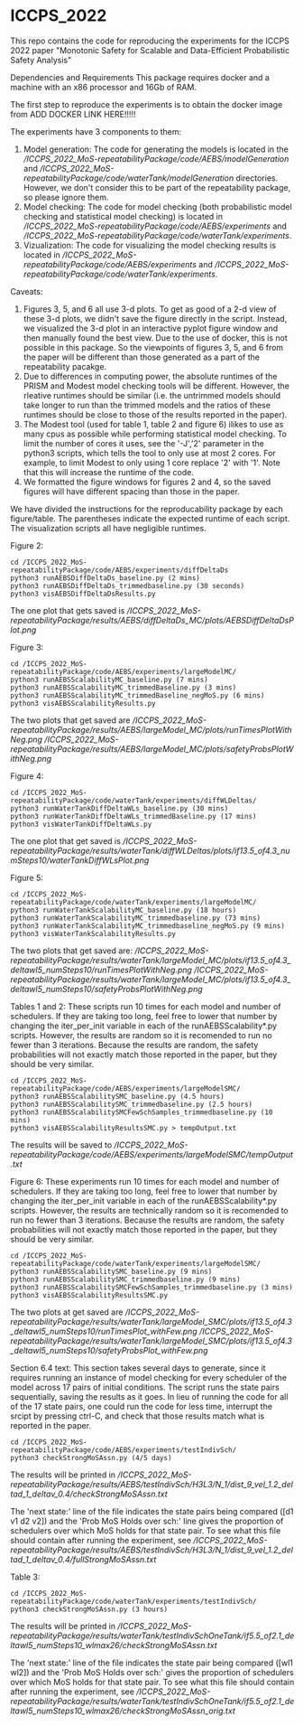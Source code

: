 # ICCPS_2022


This repo contains the code for reproducing the experiments for the ICCPS 2022 paper "Monotonic Safety for
Scalable and Data-Efficient Probabilistic Safety Analysis"

Dependencies and Requirements
This package requires docker and a machine with an x86 processor and 16Gb of RAM.

The first step to reproduce the experiments is to obtain the docker image from ADD DOCKER LINK HERE!!!!!


The experiments have 3 components to them:
1) Model generation: The code for generating the models is located in the */ICCPS_2022_MoS-repeatabilityPackage/code/AEBS/modelGeneration* and */ICCPS_2022_MoS-repeatabilityPackage/code/waterTank/modelGeneration* directories. However, we don't consider this to be part of the repeatability package, so please ignore them.
2) Model checking: The code for model checking (both probabilistic model checking and statistical model checking) is located in */ICCPS_2022_MoS-repeatabilityPackage/code/AEBS/experiments* and */ICCPS_2022_MoS-repeatabilityPackage/code/waterTank/experiments*.
3) Vizualization: The code for visualizing the model checking results is located in */ICCPS_2022_MoS-repeatabilityPackage/code/AEBS/experiments* and */ICCPS_2022_MoS-repeatabilityPackage/code/waterTank/experiments*.



Caveats: 
1) Figures 3, 5, and 6 all use 3-d plots. To get as good of a 2-d view of these 3-d plots, we didn't save the figure directly in the script. Instead, we visualized the 3-d plot in an interactive pyplot figure window and then manually found the best view. Due to the use of docker, this is not possible in this package. So the viewpoints of figures 3, 5, and 6 from the paper will be different than those generated as a part of the repeatability pacakge.
2) Due to differences in computing power, the absolute runtimes of the PRISM and Modest model checking tools will be different. However, the rleative runtimes should be similar (i.e. the untrimmed models should take longer to run than the trimmed models and the ratios of these runtimes should be close to those of the results reported in the paper).
3) The Modest tool (used for table 1, table 2 and figure 6) ilikes to use as many cpus as possible while performing statistical model checking. To limit the number of cores it uses, see the '-J','2' parameter in the python3 scripts, which tells the tool to only use at most 2 cores. For example, to limit Modest to only using 1 core replace '2' with '1'. Note that this will increase the runtime of the code.
4) We formatted the figure windows for figures 2 and 4, so the saved figures will have different spacing than those in the paper.



We have divided the instructions for the reproducability package by each figure/table. The parentheses indicate the expected runtime of each script. The visualization scripts all have negligible runtimes.

Figure 2:
```
cd /ICCPS_2022_MoS-repeatabilityPackage/code/AEBS/experiments/diffDeltaDs
python3 runAEBSDiffDeltaDs_baseline.py (2 mins)
python3 runAEBSDiffDeltaDs_trimmedbaseline.py (30 seconds)
python3 visAEBSDiffDeltaDsResults.py
```

The one plot that gets saved is
*/ICCPS_2022_MoS-repeatabilityPackage/results/AEBS/diffDeltaDs_MC/plots/AEBSDiffDeltaDsPlot.png*


Figure 3:
```
cd /ICCPS_2022_MoS-repeatabilityPackage/code/AEBS/experiments/largeModelMC/
python3 runAEBSScalabilityMC_baseline.py (7 mins)
python3 runAEBSScalabilityMC_trimmedBaseline.py (3 mins)
python3 runAEBSScalabilityMC_trimmedBaseline_negMoS.py (6 mins)
python3 visAEBSScalabilityResults.py
```
The two plots that get saved are
*/ICCPS_2022_MoS-repeatabilityPackage/results/AEBS/largeModel_MC/plots/runTimesPlotWithNeg.png*
*/ICCPS_2022_MoS-repeatabilityPackage/results/AEBS/largeModel_MC/plots/safetyProbsPlotWithNeg.png*

Figure 4:
```
cd /ICCPS_2022_MoS-repeatabilityPackage/code/waterTank/experiments/diffWLDeltas/
python3 runWaterTankDiffDeltaWLs_baseline.py (30 mins)
python3 runWaterTankDiffDeltaWLs_trimmedBaseline.py (17 mins)
python3 visWaterTankDiffDeltaWLs.py
```
The one plot that get saved is
*/ICCPS_2022_MoS-repeatabilityPackage/results/waterTank/diffWLDeltas/plots/if13.5_of4.3_numSteps10/waterTankDiffWLsPlot.png*


Figure 5:
```
cd /ICCPS_2022_MoS-repeatabilityPackage/code/waterTank/experiments/largeModelMC/
python3 runWaterTankScalabilityMC_baseline.py (18 hours)
python3 runWaterTankScalabilityMC_trimmedbaseline.py (73 mins)
python3 runWaterTankScalabilityMC_trimmedbaseline_negMoS.py (9 mins)
python3 visWaterTankScalabilityResults.py
```
The two plots that get saved are:
*/ICCPS_2022_MoS-repeatabilityPackage/results/waterTank/largeModel_MC/plots/if13.5_of4.3_deltawl5_numSteps10/runTimesPlotWithNeg.png*
*/ICCPS_2022_MoS-repeatabilityPackage/results/waterTank/largeModel_MC/plots/if13.5_of4.3_deltawl5_numSteps10/safetyProbsPlotWithNeg.png*

Tables 1 and 2:
These scripts run 10 times for each model and number of schedulers. If they are taking too long, feel free to lower that number by changing the iter_per_init variable in each of the runAEBSScalability*.py scripts. However, the results are random so it is recomended to run no fewer than 3 iterations. Because the results are random, the safety probabilities will not exactly match those reported in the paper, but they should be very similar.
```
cd /ICCPS_2022_MoS-repeatabilityPackage/code/AEBS/experiments/largeModelSMC/
python3 runAEBSScalabilitySMC_baseline.py (4.5 hours)
python3 runAEBSScalabilitySMC_trimmedbaseline.py (2.5 hours)
python3 runAEBSScalabilitySMCFewSchSamples_trimmedbaseline.py (10 mins)
python3 visAEBSScalabilityResultsSMC.py > tempOutput.txt
```
The results will be saved to
*/ICCPS_2022_MoS-repeatabilityPackage/code/AEBS/experiments/largeModelSMC/tempOutput.txt*

Figure 6:
These experiments run 10 times for each model and number of schedulers. If they are taking too long, feel free to lower that number by changing the iter_per_init variable in each of the runAEBSScalability*.py scripts. However, the results are technically random so it is recomended to run no fewer than 3 iterations. Because the results are random, the safety probabilities will not exactly match those reported in the paper, but they should be very similar.
```
cd /ICCPS_2022_MoS-repeatabilityPackage/code/waterTank/experiments/largeModelSMC/
python3 runAEBSScalabilitySMC_baseline.py (9 mins)
python3 runAEBSScalabilitySMC_trimmedbaseline.py (9 mins)
python3 runAEBSScalabilitySMCFewSchSamples_trimmedbaseline.py (3 mins)
python3 visAEBSScalabilityResultsSMC.py
```
The two plots at get saved are
*/ICCPS_2022_MoS-repeatabilityPackage/results/waterTank/largeModel_SMC/plots/if13.5_of4.3_deltawl5_numSteps10/runTimesPlot_withFew.png*
*/ICCPS_2022_MoS-repeatabilityPackage/results/waterTank/largeModel_SMC/plots/if13.5_of4.3_deltawl5_numSteps10/safetyProbsPlot_withFew.png*

Section 6.4 text:
This section takes several days to generate, since it requires running an instance of model checking for every scheduler of the model across 17 pairs of initial conditions. The script runs the state pairs sequentially, saving the results as it goes. In lieu of running the code for all of the 17 state pairs, one could run the code for less time, interrupt the srcipt by pressing ctrl-C, and check that those results match what is reported in the paper. 
```
cd /ICCPS_2022_MoS-repeatabilityPackage/code/AEBS/experiments/testIndivSch/
python3 checkStrongMoSAssn.py (4/5 days)
```
The results will be printed in 
*/ICCPS_2022_MoS-repeatabilityPackage/results/AEBS/testIndivSch/H3L3/N_1/dist_9_vel_1.2_deltad_1_deltav_0.4/checkStrongMoSAssn.txt*

The 'next state:' line of the file indicates the state pairs being compared ([d1 v1 d2 v2]) and the 'Prob MoS Holds over sch:' line gives the proportion of schedulers over which MoS holds for that state pair. To see what this file should contain after running the experiment, see
*/ICCPS_2022_MoS-repeatabilityPackage/results/AEBS/testIndivSch/H3L3/N_1/dist_9_vel_1.2_deltad_1_deltav_0.4/fullStrongMoSAssn.txt*


Table 3:
```
cd /ICCPS_2022_MoS-repeatabilityPackage/code/waterTank/experiments/testIndivSch/
python3 checkStrongMoSAssn.py (3 hours)
```
The results will be printed in */ICCPS_2022_MoS-repeatabilityPackage/results/waterTank/testIndivSchOneTank/if5.5_of2.1_deltawl5_numSteps10_wlmax26/checkStrongMoSAssn.txt*

The 'next state:' line of the file indicates the state pair being compared ([wl1 wl2]) and the 'Prob MoS Holds over sch:' gives the proportion of schedulers over which MoS holds for that state pair. To see what this file should contain after running the experiment, see */ICCPS_2022_MoS-repeatabilityPackage/results/waterTank/testIndivSchOneTank/if5.5_of2.1_deltawl5_numSteps10_wlmax26/checkStrongMoSAssn_orig.txt*

